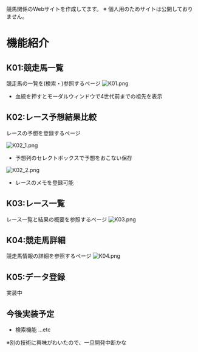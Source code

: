 競馬関係のWebサイトを作成してます。
※ 個人用のためサイトは公開しておりません。

# 機能紹介
## K01:競走馬一覧
競走馬の一覧を(検索・)参照するページ
![K01.png](https://qiita-image-store.s3.ap-northeast-1.amazonaws.com/0/526202/aade61b0-f1c6-6b34-23aa-733dad065844.png)
- 血統を押すとモーダルウィンドウで4世代前までの祖先を表示

## K02:レース予想結果比較
レースの予想を登録するページ

![K02_1.png](https://qiita-image-store.s3.ap-northeast-1.amazonaws.com/0/526202/95a9ee24-98ec-f7f4-c2f2-073f2e1a5ae4.png)
- 予想列のセレクトボックスで予想をおこない保存

![K02_2.png](https://qiita-image-store.s3.ap-northeast-1.amazonaws.com/0/526202/5d03ad16-09ac-a42c-6900-b97b2a5fea8c.png)
- レースのメモを登録可能

## K03:レース一覧
レース一覧と結果の概要を参照するページ
![K03.png](https://qiita-image-store.s3.ap-northeast-1.amazonaws.com/0/526202/e03e5a8b-a181-3ef3-c9c5-1f124b34c292.png)

## K04:競走馬詳細
競走馬情報の詳細を参照するページ
![K04.png](https://qiita-image-store.s3.ap-northeast-1.amazonaws.com/0/526202/8ba44c1b-f44d-04c5-b5b1-c1dfeb52946f.png)

## K05:データ登録
実装中


## 今後実装予定
- 検索機能
...etc

※別の技術に興味がわいたので、一旦開発中断かな